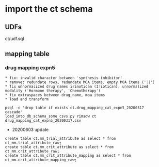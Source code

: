 # import the ct schema

## UDFs
ct/udf.sql

## mapping table
### drug mapping expn5
    * fix: invalid character between 'synthesis inhibitor'
    * remove: redundate rows, redundate MOA items, empty MOA items ('||')
    * fix unnormalized drug names irinotican (Iriotican), unnormalized modality ('Hormone therapy', 'Chemotherapy')
    * fix extraspaces between drug_name, moa items
    * load and transform
```
psql -c 'drop table if exists ct.drug_mapping_cat_expn5_20200317 cascade'
load_into_db_schema_some_csvs.py rimsdw ct drug_mapping_cat_expn5_20200317.csv
```

* 20200603 update
```
create table ct.mm_trial_attribute as select * from ct_mm.trial_attribute_raw;
create table ct.mm_crit_attribute as select * from ct_mm.crit_attribute_raw;
create table ct.mm_crit_attribute_mapping as select * from ct_mm.crit_attribute_mapping_raw;
```
